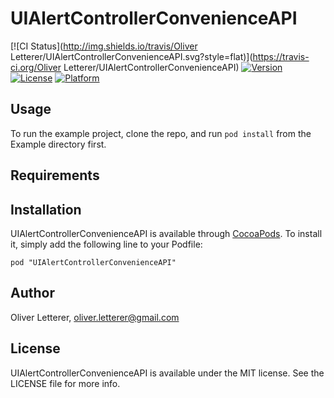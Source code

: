 # UIAlertControllerConvenienceAPI

[![CI Status](http://img.shields.io/travis/Oliver Letterer/UIAlertControllerConvenienceAPI.svg?style=flat)](https://travis-ci.org/Oliver Letterer/UIAlertControllerConvenienceAPI)
[![Version](https://img.shields.io/cocoapods/v/UIAlertControllerConvenienceAPI.svg?style=flat)](http://cocoadocs.org/docsets/UIAlertControllerConvenienceAPI)
[![License](https://img.shields.io/cocoapods/l/UIAlertControllerConvenienceAPI.svg?style=flat)](http://cocoadocs.org/docsets/UIAlertControllerConvenienceAPI)
[![Platform](https://img.shields.io/cocoapods/p/UIAlertControllerConvenienceAPI.svg?style=flat)](http://cocoadocs.org/docsets/UIAlertControllerConvenienceAPI)

## Usage

To run the example project, clone the repo, and run `pod install` from the Example directory first.

## Requirements

## Installation

UIAlertControllerConvenienceAPI is available through [CocoaPods](http://cocoapods.org). To install
it, simply add the following line to your Podfile:

    pod "UIAlertControllerConvenienceAPI"

## Author

Oliver Letterer, oliver.letterer@gmail.com

## License

UIAlertControllerConvenienceAPI is available under the MIT license. See the LICENSE file for more info.

